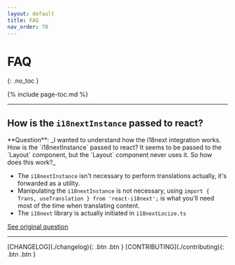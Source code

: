 ```yaml
---
layout: default
title: FAQ
nav_order: 70
---
```


# FAQ
{: .no_toc }

{% include page-toc.md %}

---

## How is the `i18nextInstance` passed to react?

<div class="code-example" markdown="1">
  **Question**: _I wanted to understand how the i18next integration works. How is the `i18nextInstance` passed to react? It seems to be passed to the `Layout` component, but the `Layout` component never uses it. So how does this work?_
</div>

- The `i18nextInstance` isn't necessary to perform translations actually, it's forwarded as a utility.
- Manipulating the `i18nextInstance` is not necessary, using `import { Trans, useTranslation } from 'react-i18next';` is what you'll need most of the time when translating content.
- The `i18next` library is actually initiated in `i18nextLocize.ts`

[See original question](https://github.com/UnlyEd/next-right-now/issues/14#issuecomment-601557549)

---

<div class="pagination-section space-even">
    <span class="fs-4" markdown="1">
    [CHANGELOG](./changelog){: .btn .btn }
    </span>
    <span class="fs-4" markdown="1">
    [CONTRIBUTING](./contributing){: .btn .btn }
    </span>
</div>
